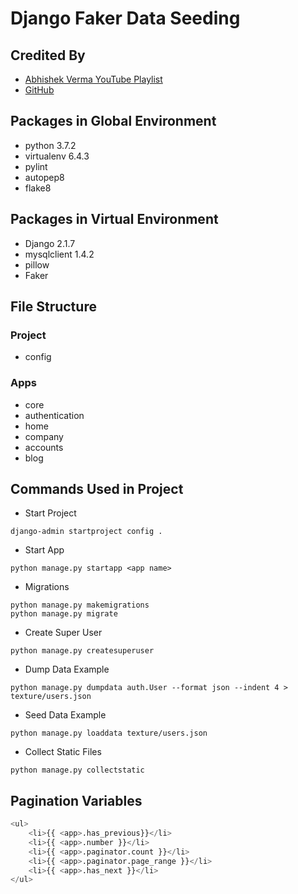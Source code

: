 # Django Faker Data Seeding

## Credited By

- [Abhishek Verma YouTube Playlist](https://www.youtube.com/watch?v=6hrcX7X9u9o&list=PLKILtxhEt4-RT-GkrDkJDLuRPQfSK-6Yi&index=1)
- [GitHub](https://github.com/abhishekvrm444/Avs-Blog)

## Packages in Global Environment

- python 3.7.2
- virtualenv 6.4.3
- pylint
- autopep8
- flake8

## Packages in Virtual Environment

- Django 2.1.7
- mysqlclient 1.4.2
- pillow
- Faker

## File Structure

### Project

- config

### Apps

- core
- authentication
- home
- company
- accounts
- blog

## Commands Used in Project

- Start Project

```shell
django-admin startproject config .
```

- Start App

```shell
python manage.py startapp <app name>
```

- Migrations

```shell
python manage.py makemigrations
python manage.py migrate
```

- Create Super User

```shell
python manage.py createsuperuser
```

- Dump Data Example

```shell
python manage.py dumpdata auth.User --format json --indent 4 > texture/users.json
```

- Seed Data Example

```shell
python manage.py loaddata texture/users.json
```

- Collect Static Files

```shell
python manage.py collectstatic
```

## Pagination Variables

```python
<ul>
    <li>{{ <app>.has_previous}}</li>
    <li>{{ <app>.number }}</li>
    <li>{{ <app>.paginator.count }}</li>
    <li>{{ <app>.paginator.page_range }}</li>
    <li>{{ <app>.has_next }}</li>
</ul>
```
